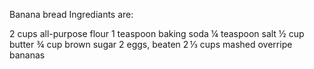 Banana bread Ingrediants are:


2 cups all-purpose flour
1 teaspoon baking soda
¼ teaspoon salt
½ cup butter 
¾ cup brown sugar
2 eggs, beaten
2 ⅓ cups mashed overripe bananas
